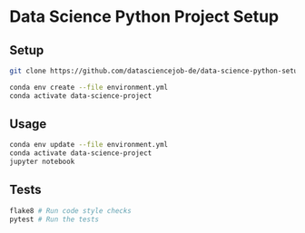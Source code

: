 # Data Science Python Project Setup

## Setup

```sh
git clone https://github.com/datasciencejob-de/data-science-python-setup.git
```

```sh
conda env create --file environment.yml
conda activate data-science-project
```

## Usage

```sh
conda env update --file environment.yml
conda activate data-science-project
jupyter notebook
```

## Tests

```sh
flake8 # Run code style checks
pytest # Run the tests
```
